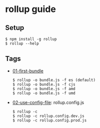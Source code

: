 # rollup guide

## Setup
```
$ npm install -g rollup
$ rollup --help
```

## Tags
- [01-first-bundle](http://rollupjs.org/guide/#creating-your-first-bundle)
	```
	$ rollup -o bundle.js -f es (default)
	$ rollup -o bundle.js -f cjs
	$ rollup -o bundle.js -f amd
	$ rollup -o bundle.js -f umd
	```
- [02-use-config-file](http://rollupjs.org/guide/#using-config-files): rollup.config.js
	```
	$ rollup -c
	$ rollup -c rollup.config.dev.js
	$ rollup -c rollup.config.prod.js
	```